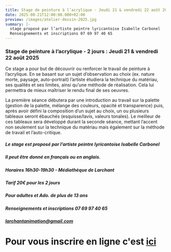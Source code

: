 ```yaml
---
title: Stage de peinture à l’acrylique - Jeudi 21 & vendredi 22 août 2025
date: 2025-08-21T12:00:00.000+02:00
preview: /images/atelier-dessin-2025.jpg
summary: |-
  stage proposé par l’artiste peintre lyricantoise Isabelle Carbonel
  Renseignements et inscriptions 07 69 97 40 65
---
```

### **Stage de peinture à l’acrylique - 2 jours : Jeudi 21 & vendredi 22 août 2025**

Ce stage a pour but de découvrir ou renforcer le travail de peinture à l’acrylique. En se basant sur un sujet d’observation au choix (ex. nature morte, paysage, auto-portrait) l’artiste étudiera la technique du matériau, ses qualités et ses limites, ainsi qu’une méthode de réalisation. Cela lui permettra de mieux maîtriser le rendu final de ses oeuvres.

La première séance débutera par une introduction au travail sur la palette (gestion de la palette, mélange des couleurs, opacité et transparence) puis, après avoir défini la composition d’un sujet au choix, un ou plusieurs tableaux seront ébauchés (esquisse/lavis, valeurs tonales). Le meilleur de ces tableaux sera développé durant la seconde séance, mettant l’accent non seulement sur la technique du matériau mais également sur la méthode de travail et l’auto-critique.

##### Le stage est proposé par l’artiste peintre lyricantoise Isabelle Carbonel

##### Il peut être donné en français ou en anglais.

##### Horaires 16h30-19h30 - Médiathèque de Larchant

##### Tarif 20€ pour les 2 jours

##### Pour adultes et Ado. de plus de 13 ans

##### Renseignements et inscriptions 07 69 97 40 65

##### larchantanimation@gmail.com

# Pour vous inscrire en ligne c'est [ici](<>)
